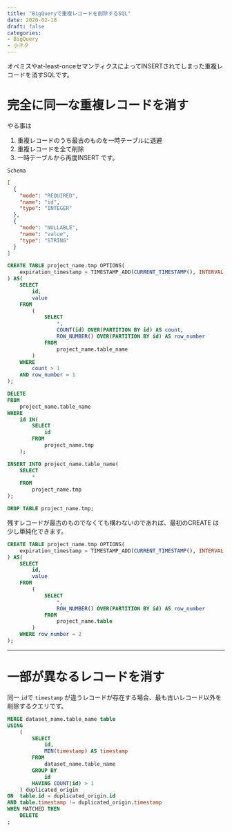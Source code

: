 ```yaml
---
title: "BigQueryで重複レコードを削除するSQL"
date: 2020-02-18
draft: false
categories:
- BigQuery
- 小ネタ
---
```


オペミスやat-least-onceセマンティクスによってINSERTされてしまった重複レコードを消すSQLです。

# 完全に同一な重複レコードを消す

やる事は
1. 重複レコードのうち最古のものを一時テーブルに退避
2. 重複レコードを全て削除
3. 一時テーブルから再度INSERT
です。


`Schema`

```json
[
  {
    "mode": "REQUIRED",
    "name": "id",
    "type": "INTEGER"
  },
  {
    "mode": "NULLABLE",
    "name": "value",
    "type": "STRING"
  }
]
```


```sql
CREATE TABLE project_name.tmp OPTIONS(
    expiration_timestamp = TIMESTAMP_ADD(CURRENT_TIMESTAMP(), INTERVAL 1 HOUR)
) AS(
    SELECT
        id,
        value
    FROM
        (
            SELECT
                *,
                COUNT(id) OVER(PARTITION BY id) AS count,
                ROW_NUMBER() OVER(PARTITION BY id) AS row_number
            FROM
                project_name.table_name
        )
    WHERE
        count > 1
    AND row_number = 1
);

DELETE
FROM
    project_name.table_name
WHERE
    id IN(
        SELECT
            id
        FROM
            project_name.tmp
    );

INSERT INTO project_name.table_name(
    SELECT
        *
    FROM
        project_name.tmp
);

DROP TABLE project_name.tmp;
```

残すレコードが最古のものでなくても構わないのであれば、最初のCREATE は少し単純化できます。

```sql
CREATE TABLE project_name.tmp OPTIONS(
    expiration_timestamp = TIMESTAMP_ADD(CURRENT_TIMESTAMP(), INTERVAL 1 HOUR)
) AS(
    SELECT
        id,
        value
    FROM
        (
            SELECT
                *,
                ROW_NUMBER() OVER(PARTITION BY id) AS row_number
            FROM
                project_name.table
        )
    WHERE row_number = 2
);
```

---

# 一部が異なるレコードを消す

同一 `id`で `timestamp` が違うレコードが存在する場合、最も古いレコード以外を削除するクエリです。

```sql
MERGE dataset_name.table_name table
USING
    (
        SELECT
            id,
            MIN(timestamp) AS timestamp
        FROM
            dataset_name.table_name
        GROUP BY
            id
        HAVING COUNT(id) > 1
    ) duplicated_origin
ON  table.id = duplicated_origin.id
AND table.timestamp != duplicated_origin.timestamp
WHEN MATCHED THEN
    DELETE
;
```

